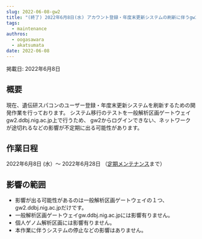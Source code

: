 ```yaml
---
slug: 2022-06-08-gw2
title: "(終了) 2022年6月8日(水) アカウント登録・年度末更新システムの刷新に伴うgw2接続断等のお知らせ"
tags:
  - maintenance
authros:
  - oogasawara
  - akatsumata
date: 2022-06-08
---
```


掲載日: 2022年6月8日

## 概要

現在、遺伝研スパコンのユーザー登録・年度末更新システムを刷新するための開発作業を行っております。
システム移行のテストを一般解析区画ゲートウェイgw2.ddbj.nig.ac.jp上で行うため、
gw2からログインできない、ネットワークが途切れるなどの影響が不定期に出る可能性があります。


## 作業日程

2022年6月8日 (水）～ 2022年6月28日 （[定期メンテナンス](/blog/2022-04-25-scheduled-maintenance/)まで）


## 影響の範囲

- 影響が出る可能性があるのは一般解析区画ゲートウェイの１つ、gw2.ddbj.nig.ac.jpだけです。
- 一般解析区画ゲートウェイgw.ddbj.nig.ac.jpには影響有りません。
- 個人ゲノム解析区画には影響有りません。
- 本作業に伴うシステムの停止などの影響はありません。
